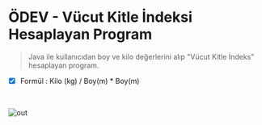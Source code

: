 # ÖDEV - Vücut Kitle İndeksi Hesaplayan Program

> Java ile kullanıcıdan boy ve kilo değerlerini alıp "Vücut Kitle İndeks"  hesaplayan program.
 
- [x]   Formül : Kilo (kg) / Boy(m) * Boy(m)
<br>

![out](https://user-images.githubusercontent.com/35347777/138575267-429d1b77-cbcd-4111-b67f-a6289079ee74.gif)
